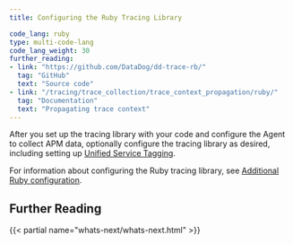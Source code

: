 ```yaml
---
title: Configuring the Ruby Tracing Library

code_lang: ruby
type: multi-code-lang
code_lang_weight: 30
further_reading:
- link: "https://github.com/DataDog/dd-trace-rb/"
  tag: "GitHub"
  text: "Source code"
- link: "/tracing/trace_collection/trace_context_propagation/ruby/"
  tag: "Documentation"
  text: "Propagating trace context"
---
```


After you set up the tracing library with your code and configure the Agent to collect APM data, optionally configure the tracing library as desired, including setting up [Unified Service Tagging][1].

For information about configuring the Ruby tracing library, see [Additional Ruby configuration][2].
## Further Reading

{{< partial name="whats-next/whats-next.html" >}}

[1]: /getting_started/tagging/unified_service_tagging/
[2]: /tracing/trace_collection/dd_libraries/ruby/#advanced-configuration
